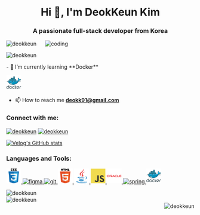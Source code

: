 <h1 align="center">Hi 👋, I'm DeokKeun Kim</h1>
<h3 align="center">A passionate full-stack developer from Korea</h3>
<img align="right" alt="coding" width="400" src="https://cdn.dribbble.com/users/1162077/screenshots/3848914/programmer.gif">

<p align="left"> <img src="https://komarev.com/ghpvc/?username=deokkeun&label=Profile%20views&color=0e75b6&style=flat" alt="deokkeun" /> 
<p align="left"> <img src="https://hits.seeyoufarm.com/api/count/incr/badge.svg?url=https%3A%2F%2Fgithub.com%2Fdeokkeun&count_bg=%2379C83D&title_bg=%23555555&icon=&icon_color=%23E7E7E7&title=hits&edge_flat=false" alt="deokkeun" /> 

<div align="left">
- 🌱 I’m currently learning **Docker**<p align="left"> <a href="https://www.docker.com/" target="_blank" rel="noreferrer"> <img src="https://raw.githubusercontent.com/devicons/devicon/master/icons/docker/docker-original-wordmark.svg" alt="docker" width="40" height="40"/> </a> </p>


- 📫 How to reach me **deokk91@gmail.com**

<h3 align="left">Connect with me:</h3>
<p align="left">
<a href="https://instagram.com/deokkeun" target="blank"><img align="center" src="https://raw.githubusercontent.com/rahuldkjain/github-profile-readme-generator/master/src/images/icons/Social/instagram.svg" alt="deokkeun" height="30" width="40" /></a>
<a href="https://velog.io/@deokkeun" target="blank"><img align="center" src="https://velog.velcdn.com/images/soojung318/post/7a7926b3-649b-4e92-b4c5-0a91a3467bf9/image.jpg" alt="deokkeun" height="30" width="30" /></a>
</p>

[![Velog's GitHub stats](https://velog-readme-stats.vercel.app/api?name=deokkeun)](https://github.com/deokkeun/velog-readme-stats)

<h3 align="left">Languages and Tools:</h3>
<p align="left"> <a href="https://www.w3schools.com/css/" target="_blank" rel="noreferrer"> <img src="https://raw.githubusercontent.com/devicons/devicon/master/icons/css3/css3-original-wordmark.svg" alt="css3" width="40" height="40"/> </a> <a href="https://www.figma.com/" target="_blank" rel="noreferrer"> <img src="https://www.vectorlogo.zone/logos/figma/figma-icon.svg" alt="figma" width="40" height="40"/> </a> <a href="https://git-scm.com/" target="_blank" rel="noreferrer"> <img src="https://www.vectorlogo.zone/logos/git-scm/git-scm-icon.svg" alt="git" width="40" height="40"/> </a> <a href="https://www.w3.org/html/" target="_blank" rel="noreferrer"> <img src="https://raw.githubusercontent.com/devicons/devicon/master/icons/html5/html5-original-wordmark.svg" alt="html5" width="40" height="40"/> </a> <a href="https://www.java.com" target="_blank" rel="noreferrer"> <img src="https://raw.githubusercontent.com/devicons/devicon/master/icons/java/java-original.svg" alt="java" width="40" height="40"/> </a> <a href="https://developer.mozilla.org/en-US/docs/Web/JavaScript" target="_blank" rel="noreferrer"> <img src="https://raw.githubusercontent.com/devicons/devicon/master/icons/javascript/javascript-original.svg" alt="javascript" width="40" height="40"/> </a> <a href="https://www.oracle.com/" target="_blank" rel="noreferrer"> <img src="https://raw.githubusercontent.com/devicons/devicon/master/icons/oracle/oracle-original.svg" alt="oracle" width="40" height="40"/> </a> <a href="https://spring.io/" target="_blank" rel="noreferrer"> <img src="https://www.vectorlogo.zone/logos/springio/springio-icon.svg" alt="spring" width="40" height="40"/> </a> 
 <a href="https://www.docker.com/" target="_blank" rel="noreferrer"> <img src="https://raw.githubusercontent.com/devicons/devicon/master/icons/docker/docker-original-wordmark.svg" alt="docker" width="40" height="40"/> </a>
</p>

</div>

<div>
<img align="left" src="https://github-readme-stats.vercel.app/api/top-langs/?username=deokkeun&langs_count=8" alt="deokkeun" />
<br>

<img align="center" src="https://github-readme-stats.vercel.app/api?username=deokkeun&show_icons=true&locale=en" alt="deokkeun" />
<br>
<img align="right" src="https://github-readme-streak-stats.herokuapp.com/?user=deokkeun&" alt="deokkeun" />
</div>

